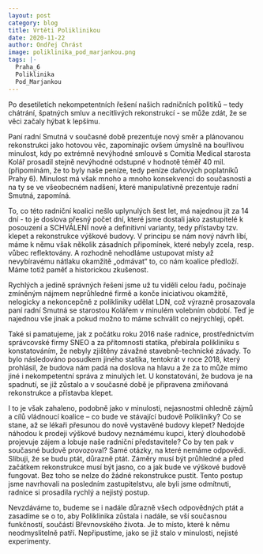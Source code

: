 ```yaml
---
layout: post
category: blog
title: Vrtěti Poliklinikou
date: 2020-11-22
author: Ondřej Chrást
image: poliklinika_pod_marjankou.png
tags: |-
  Praha_6
  Poliklinika
  Pod_Marjankou
---
```

Po desetiletích nekompetentních řešení našich radničních politiků – tedy chátrání, špatných smluv a necitlivých rekonstrukcí - se může zdát, že se věci začaly hýbat k lepšímu. 

Paní radní Smutná v současné době prezentuje nový směr a plánovanou rekonstrukci jako hotovou věc, zapomínajíc ovšem úmyslně na bouřlivou minulost, kdy po extrémně nevýhodné smlouvě s Comitia Medical starosta Kolář prosadil stejně nevýhodné odstupné v hodnotě téměř 40 mil. (připomínám, že to byly naše peníze, tedy peníze daňových poplatníků Prahy 6). Minulost má však mnoho a mnoho konsekvencí do současnosti a na ty se ve všeobecném nadšení, které manipulativně prezentuje radní Smutná, zapomíná. 

To, co této radniční koalici nešlo uplynulých šest let, má najednou jít za 14 dní - to je doslova přesný počet dní, které jsme dostali jako zastupitelé k posouzení a SCHVÁLENÍ nové a definitivní varianty, tedy přístavby tzv. klepet a rekonstrukce výškové budovy. 
V principu se nám nový návrh líbí, máme k němu však několik zásadních připomínek, které nebyly zcela, resp. vůbec reflektovány. A rozhodně nehodláme ustupovat místy až nevybíravému nátlaku okamžitě „odmávat“ to, co nám koalice předloží. Máme totiž paměť a historickou zkušenost. 

Rychlých a jedině správných řešení jsme už tu viděli celou řadu, počínaje zmíněným nájmem neprůhledné firmě a konče iniciativou okamžitě, nelogicky a nekoncepčně  z polikliniky udělat LDN, což výrazně prosazovala paní radní Smutná se starostou Kolářem v minulém volebním období. Teď je najednou vše jinak a pokud možno to máme schválit co nejrychleji, opět. 

Také si pamatujeme, jak z počátku roku 2016 naše radnice, prostřednictvím správcovské firmy SNEO a za přítomnosti statika, přebírala polikliniku s konstatováním, že nebyly zjištěny závažné stavebně-technické závady. To bylo následováno posudkem jiného statika, tentokrát v roce 2018, který prohlásil, že budova nám padá na doslova na hlavu a  že za to může mimo jiné i nekompetentní správa z minulých let. U konstatování, že budova je na spadnutí, se již zůstalo a v současné době je připravena zmiňovaná rekonstrukce a přístavba klepet.

I to je však zahaleno, podobně jako v minulosti, nejasnostmi ohledně zájmů a cílů vládnoucí koalice – co bude ve stávající budově Polikliniky? Co se stane, až se lékaři přesunou do nově vystavěné budovy klepet?  Nedojde náhodou k prodeji výškové budovy neznámému kupci, který dlouhodobě projevuje zájem a lobuje naše radniční představitele? Co by ten pak v současné budově provozoval? Samé otázky, na které nemáme odpovědi. Slibuji, že se budu ptát, důrazně ptát. Záměry musí být průhledné a před začátkem rekonstrukce musí být jasno, co a jak bude ve výškové budově fungovat. Bez toho se nelze do žádné rekonstrukce pustit. Tento postup jsme navrhovali na posledním zastupitelstvu, ale byli jsme odmítnuti, radnice si prosadila rychlý a nejistý postup. 

Nevzdáváme to, budeme se i nadále důrazně všech odpovědných ptát a zasadíme se o to, aby Poliklinika zůstala i nadále, se vší současnou funkčností, součástí Břevnovského života.  Je to místo, které k němu neodmyslitelně patří. Nepřipustíme, jako se již stalo v minulosti, nejisté experimenty.
